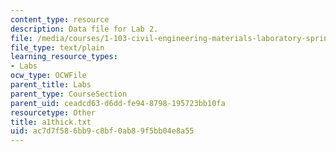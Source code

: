 ```yaml
---
content_type: resource
description: Data file for Lab 2.
file: /media/courses/1-103-civil-engineering-materials-laboratory-spring-2004/ac7d7f586bb9c8bf0ab89f5bb04e8a55_a1thick.txt
file_type: text/plain
learning_resource_types:
- Labs
ocw_type: OCWFile
parent_title: Labs
parent_type: CourseSection
parent_uid: ceadcd63-d6dd-fe94-8798-195723bb10fa
resourcetype: Other
title: a1thick.txt
uid: ac7d7f58-6bb9-c8bf-0ab8-9f5bb04e8a55
---
```

